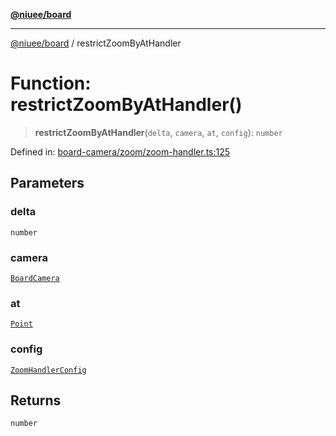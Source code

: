 [**@niuee/board**](../README.md)

***

[@niuee/board](../globals.md) / restrictZoomByAtHandler

# Function: restrictZoomByAtHandler()

> **restrictZoomByAtHandler**(`delta`, `camera`, `at`, `config`): `number`

Defined in: [board-camera/zoom/zoom-handler.ts:125](https://github.com/niuee/board/blob/cc09a87e934160adef876c4e11d51fd97e78653d/src/board-camera/zoom/zoom-handler.ts#L125)

## Parameters

### delta

`number`

### camera

[`BoardCamera`](../interfaces/BoardCamera.md)

### at

[`Point`](../type-aliases/Point.md)

### config

[`ZoomHandlerConfig`](../type-aliases/ZoomHandlerConfig.md)

## Returns

`number`
